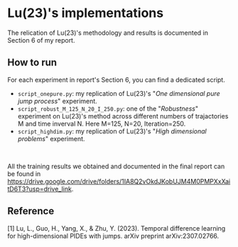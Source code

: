 # Lu(23)'s implementations

The relication of Lu(23)'s methodology and results is documented in Section 6 of my report.  


## How to run
For each experiment in report's Section 6, you can find a dedicated script.

- `script_onepure.py`: my replication of Lu(23)'s "*One dimensional pure jump process*" experiment.
- `script_robust_M_125_N_20_I_250.py`: one of the "*Robustness*" experiment on Lu(23)'s method across different numbers of trajactories M and time inverval N. Here M=125, N=20, Iteration=250.
- `script_highdim.py`: my replication of Lu(23)'s "*High dimensional problems*" experiment.

<br/>

All the training results we obtained and documented in the final report can be found in 
  <https://drive.google.com/drive/folders/1IA8Q2vOkdJKobUJM4M0PMPXxXaitD6T3?usp=drive_link>.

## Reference
[1] Lu, L., Guo, H., Yang, X., & Zhu, Y. (2023). Temporal difference learning for high-dimensional PIDEs with jumps. arXiv preprint arXiv:2307.02766.
